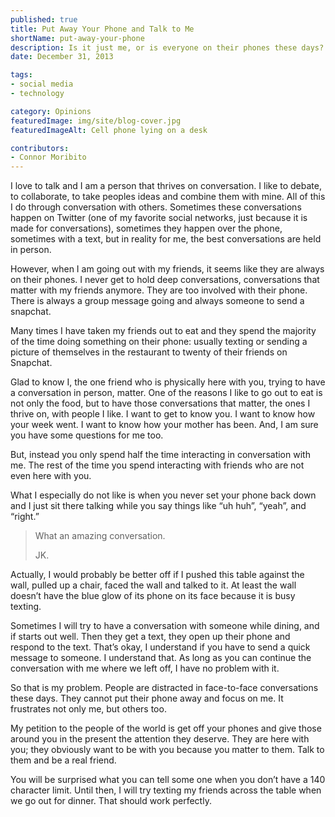 ```yaml
---
published: true
title: Put Away Your Phone and Talk to Me
shortName: put-away-your-phone
description: Is it just me, or is everyone on their phones these days?
date: December 31, 2013

tags:
- social media
- technology

category: Opinions
featuredImage: img/site/blog-cover.jpg
featuredImageAlt: Cell phone lying on a desk

contributors:
- Connor Moribito
---
```


I love to talk and I am a person that thrives on conversation. I like to debate, to collaborate, to take peoples ideas and combine them with mine. All of this I do through conversation with others. Sometimes these conversations happen on Twitter (one of my favorite social networks, just because it is made for conversations), sometimes they happen over the phone, sometimes with a text, but in reality for me, the best conversations are held in person.   

However, when I am going out with my friends, it seems like they are always on their phones. I never get to hold deep conversations, conversations that matter with my friends anymore. They are too involved with their phone. There is always a group message going and always someone to send a snapchat.

Many times I have taken my friends out to eat and they spend the majority of the time doing something on their phone: usually texting or sending a picture of themselves in the restaurant to twenty of their friends on Snapchat. 

Glad to know I, the one friend who is physically here with you, trying to have a conversation in person, matter. One of the reasons I like to go out to eat is not only the food, but to have those conversations that matter, the ones I thrive on, with people I like. I want to get to know you. I want to know how your week went. I want to know how your mother has been. And, I am sure you have some questions for me too. 

But, instead you only spend half the time interacting in conversation with me.  The rest of the time you spend interacting with friends who are not even here with you.  

What I especially do not like is when you never set your phone back down and I just sit there talking while you say things like “uh huh”, “yeah”, and “right.” 

> What an amazing conversation. 
>
> JK.

Actually, I would probably be better off if I pushed this table against the wall, pulled up a chair, faced the wall and talked to it. At least the wall doesn’t have the blue glow of its phone on its face because it is busy texting.  

Sometimes I will try to have a conversation with someone while dining, and if starts out well. Then they get a text, they open up their phone and respond to the text. That’s okay, I understand if you have to send a quick message to someone. I understand that. As long as you can continue the conversation with me where we left off, I have no problem with it. 

So that is my problem. People are distracted in face-to-face conversations these days. They cannot put their phone away and focus on me. 
It frustrates not only me, but others too.

My petition to the people of the world is get off your phones and give those around you in the present the attention they deserve. They are here with you; they obviously want to be with you because you matter to them. Talk to them and be a real friend. 

You will be surprised what you can tell some one when you don’t have a 140 character limit. Until then, I will try texting my friends across the table when we go out for dinner. That should work perfectly. 